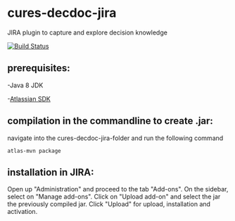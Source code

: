 # cures-decdoc-jira
JIRA plugin to capture and explore decision knowledge

[![Build Status](https://travis-ci.org/cures-hub/cures-decdoc-jira.svg?branch=master)](https://travis-ci.org/cures-hub/cures-decdoc-jira)

## prerequisites:

-Java 8 JDK

-[Atlassian SDK](https://developer.atlassian.com/docs/getting-started/set-up-the-atlassian-plugin-sdk-and-build-a-project)

## compilation in the commandline to create .jar:

navigate into the cures-decdoc-jira-folder and run the following command
```
atlas-mvn package
```

## installation in JIRA:

Open up "Administration" and proceed to the tab "Add-ons". On the sidebar, select on "Manage add-ons". 
Click on "Upload add-on" and select the jar the previously compiled jar. 
Click "Upload" for upload, installation and activation.